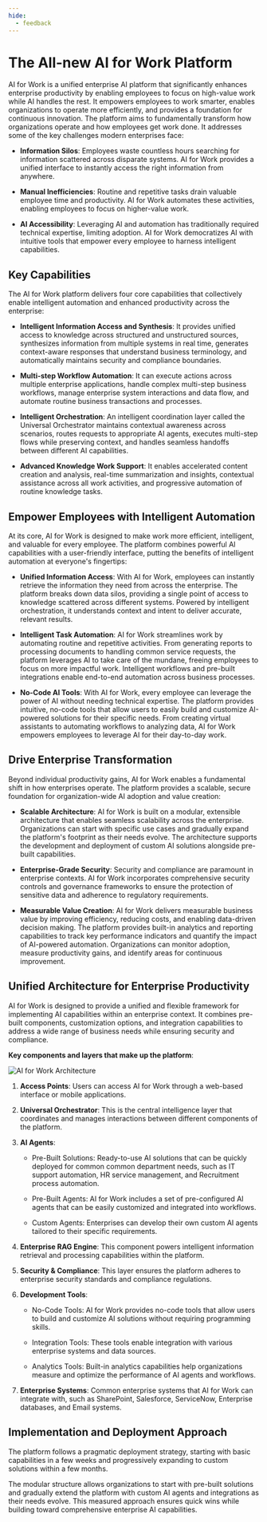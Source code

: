 ```yaml
---
hide:
  - feedback
---
```


# The All-new AI for Work Platform

AI for Work is a unified enterprise AI platform that significantly enhances enterprise productivity by enabling employees to focus on high-value work while AI handles the rest. It empowers employees to work smarter, enables organizations to operate more efficiently, and provides a foundation for continuous innovation. The platform aims to fundamentally transform how organizations operate and how employees get work done. It addresses some of the key challenges modern enterprises face:

* **Information Silos**: Employees waste countless hours searching for information scattered across disparate systems. AI for Work provides a unified interface to instantly access the right information from anywhere.   
    
* **Manual Inefficiencies**: Routine and repetitive tasks drain valuable employee time and productivity. AI for Work automates these activities, enabling employees to focus on higher-value work.   
    
* **AI Accessibility**: Leveraging AI and automation has traditionally required technical expertise, limiting adoption. AI for Work democratizes AI with intuitive tools that empower every employee to harness intelligent capabilities.  

## Key Capabilities

The AI for Work platform delivers four core capabilities that collectively enable intelligent automation and enhanced productivity across the enterprise:

* **Intelligent Information Access and Synthesis**: It provides unified access to knowledge across structured and unstructured sources, synthesizes information from multiple systems in real time, generates context-aware responses that understand business terminology, and automatically maintains security and compliance boundaries.

* **Multi-step Workflow Automation**: It can execute actions across multiple enterprise applications, handle complex multi-step business workflows, manage enterprise system interactions and data flow, and automate routine business transactions and processes.

* **Intelligent Orchestration**: An intelligent coordination layer called the Universal Orchestrator maintains contextual awareness across scenarios, routes requests to appropriate AI agents, executes multi-step flows while preserving context, and handles seamless handoffs between different AI capabilities.

* **Advanced Knowledge Work Support**: It enables accelerated content creation and analysis, real-time summarization and insights, contextual assistance across all work activities, and progressive automation of routine knowledge tasks.

## Empower Employees with Intelligent Automation

At its core, AI for Work is designed to make work more efficient, intelligent, and valuable for every employee. The platform combines powerful AI capabilities with a user-friendly interface, putting the benefits of intelligent automation at everyone's fingertips:

* **Unified Information Access**: With AI for Work, employees can instantly retrieve the information they need from across the enterprise. The platform breaks down data silos, providing a single point of access to knowledge scattered across different systems. Powered by intelligent orchestration, it understands context and intent to deliver accurate, relevant results.  

* **Intelligent Task Automation**: AI for Work streamlines work by automating routine and repetitive activities. From generating reports to processing documents to handling common service requests, the platform leverages AI to take care of the mundane, freeing employees to focus on more impactful work. Intelligent workflows and pre-built integrations enable end-to-end automation across business processes.  

* **No-Code AI Tools**: With AI for Work, every employee can leverage the power of AI without needing technical expertise. The platform provides intuitive, no-code tools that allow users to easily build and customize AI-powered solutions for their specific needs. From creating virtual assistants to automating workflows to analyzing data, AI for Work empowers employees to leverage AI for their day-to-day work.  

## Drive Enterprise Transformation

Beyond individual productivity gains, AI for Work enables a fundamental shift in how enterprises operate. The platform provides a scalable, secure foundation for organization-wide AI adoption and value creation:

* **Scalable Architecture**: AI for Work is built on a modular, extensible architecture that enables seamless scalability across the enterprise. Organizations can start with specific use cases and gradually expand the platform's footprint as their needs evolve. The architecture supports the development and deployment of custom AI solutions alongside pre-built capabilities.

* **Enterprise-Grade Security**: Security and compliance are paramount in enterprise contexts. AI for Work incorporates comprehensive security controls and governance frameworks to ensure the protection of sensitive data and adherence to regulatory requirements.    

* **Measurable Value Creation**: AI for Work delivers measurable business value by improving efficiency, reducing costs, and enabling data-driven decision making. The platform provides built-in analytics and reporting capabilities to track key performance indicators and quantify the impact of AI-powered automation. Organizations can monitor adoption, measure productivity gains, and identify areas for continuous improvement.

## Unified Architecture for Enterprise Productivity

AI for Work is designed to provide a unified and flexible framework for implementing AI capabilities within an enterprise context. It combines pre-built components, customization options, and integration capabilities to address a wide range of business needs while ensuring security and compliance.

**Key components and layers that make up the platform**:

<img src="../images/ai-for-work-architecture-diagram.svg" alt="AI for Work Architecture" title="AI for Work Architecture" style="border: 0px solid gray; zoom:100%;">


1. **Access Points**: Users can access AI for Work through a web-based interface or mobile applications.   
    
2. **Universal Orchestrator**: This is the central intelligence layer that coordinates and manages interactions between different components of the platform.    
    
3. **AI Agents**:

    * Pre-Built Solutions: Ready-to-use AI solutions that can be quickly deployed for common common department needs, such as IT support automation, HR service management, and Recruitment process automation.
    
    * Pre-Built Agents: AI for Work includes a set of pre-configured AI agents that can be easily customized and integrated into workflows.
    
    * Custom Agents: Enterprises can develop their own custom AI agents tailored to their specific requirements.       

4. **Enterprise RAG Engine**: This component powers intelligent information retrieval and processing capabilities within the platform.
        
5. **Security & Compliance**: This layer ensures the platform adheres to enterprise security standards and compliance regulations.  
    
6. **Development Tools**: 

    * No-Code Tools: AI for Work provides no-code tools that allow users to build and customize AI solutions without requiring programming skills.
    
    * Integration Tools: These tools enable integration with various enterprise systems and data sources.
    
    * Analytics Tools: Built-in analytics capabilities help organizations measure and optimize the performance of AI agents and workflows.   

7. **Enterprise Systems**: Common enterprise systems that AI for Work can integrate with, such as SharePoint, Salesforce, ServiceNow, Enterprise databases, and Email systems.

## Implementation and Deployment Approach

The platform follows a pragmatic deployment strategy, starting with basic capabilities in a few weeks and progressively expanding to custom solutions within a few months. 

The modular structure allows organizations to start with pre-built solutions and gradually extend the platform with custom AI agents and integrations as their needs evolve. This measured approach ensures quick wins while building toward comprehensive enterprise AI capabilities.
